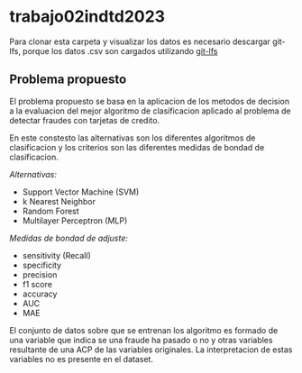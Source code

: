 # trabajo02indtd2023
Para clonar esta carpeta y visualizar los datos es necesario descargar git-lfs, porque los datos .csv son cargados utilizando [git-lfs](https://git-lfs.com)

## Problema propuesto
El problema propuesto se basa en la aplicacion de los metodos de decision a la evaluacion del mejor algoritmo de clasificacion aplicado al problema de detectar fraudes con tarjetas de credito. 

En este constesto las alternativas son los diferentes algoritmos de clasificacion y los criterios son las diferentes medidas de bondad de clasificacion. 

*Alternativas:*

* Support Vector Machine (SVM)
* k Nearest Neighbor
* Random Forest
* Multilayer Perceptron (MLP)

*Medidas de bondad de adjuste:*

* sensitivity (Recall) 
* specificity
* precision
* f1 score 
* accuracy 
* AUC
* MAE

El conjunto de datos sobre que se entrenan los algoritmo es formado de una variable que indica se una fraude ha pasado o no y otras variables resultante de una ACP de las variables originales. La interpretacion de estas variables no es presente en el dataset.
